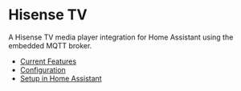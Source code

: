 # Hisense TV

A Hisense TV media player integration for Home Assistant using the embedded MQTT broker.

* [Current Features](https://github.com/sehaas/ha_hisense_tv#current-features)
* [Configuration](https://github.com/sehaas/ha_hisense_tv#configuration)
* [Setup in Home Assistant](https://github.com/sehaas/ha_hisense_tv#setup-in-home-assistant)